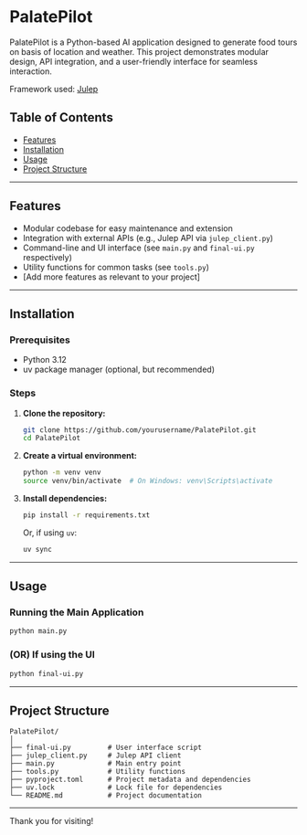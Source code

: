 # PalatePilot

PalatePilot is a Python-based AI application designed to generate food tours on basis of location and weather. This project demonstrates modular design, API integration, and a user-friendly interface for seamless interaction.

Framework used: [Julep](https://github.com/julep-ai/julep)

## Table of Contents

- [Features](#features)
- [Installation](#installation)
- [Usage](#usage)
- [Project Structure](#project-structure)

---

## Features

- Modular codebase for easy maintenance and extension
- Integration with external APIs (e.g., Julep API via `julep_client.py`)
- Command-line and UI interface (see `main.py` and `final-ui.py` respectively)
- Utility functions for common tasks (see `tools.py`)
- [Add more features as relevant to your project]

---

## Installation

### Prerequisites

- Python 3.12
- uv package manager (optional, but recommended)

### Steps

1. **Clone the repository:**

   ```bash
   git clone https://github.com/yourusername/PalatePilot.git
   cd PalatePilot
   ```

2. **Create a virtual environment:**

   ```bash
   python -m venv venv
   source venv/bin/activate  # On Windows: venv\Scripts\activate
   ```

3. **Install dependencies:**
   ```bash
   pip install -r requirements.txt
   ```
   Or, if using `uv`:
   ```bash
   uv sync
   ```

---

## Usage

### Running the Main Application

```bash
python main.py
```

### (OR) If using the UI

```bash
python final-ui.py
```

---

## Project Structure

```
PalatePilot/
│
├── final-ui.py         # User interface script
├── julep_client.py     # Julep API client
├── main.py             # Main entry point
├── tools.py            # Utility functions
├── pyproject.toml      # Project metadata and dependencies
├── uv.lock             # Lock file for dependencies
└── README.md           # Project documentation
```

---

Thank you for visiting!
